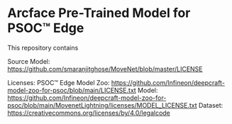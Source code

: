 # Arcface Pre-Trained Model for PSOC™ Edge 

This repository contains <EmbedUR to fill in> 

Source Model: 
https://github.com/smaranjitghose/MoveNet/blob/master/LICENSE 

Licenses: 
PSOC™ Edge Model Zoo: https://github.com/Infineon/deepcraft-model-zoo-for-psoc/blob/main/LICENSE.txt 
Model: https://github.com/Infineon/deepcraft-model-zoo-for-psoc/blob/main/MovenetLightning/licenses/MODEL_LICENSE.txt 
Dataset: https://creativecommons.org/licenses/by/4.0/legalcode 
